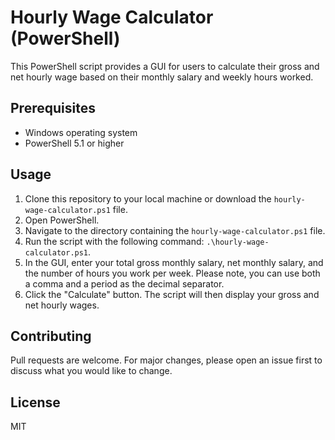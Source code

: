 # Hourly Wage Calculator (PowerShell)

This PowerShell script provides a GUI for users to calculate their gross and net hourly wage based on their monthly salary and weekly hours worked.

## Prerequisites

- Windows operating system
- PowerShell 5.1 or higher

## Usage

1. Clone this repository to your local machine or download the `hourly-wage-calculator.ps1` file.
2. Open PowerShell.
3. Navigate to the directory containing the `hourly-wage-calculator.ps1` file.
4. Run the script with the following command: `.\hourly-wage-calculator.ps1`.
5. In the GUI, enter your total gross monthly salary, net monthly salary, and the number of hours you work per week. Please note, you can use both a comma and a period as the decimal separator.
6. Click the "Calculate" button. The script will then display your gross and net hourly wages.

## Contributing

Pull requests are welcome. For major changes, please open an issue first to discuss what you would like to change.

## License

MIT